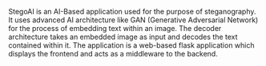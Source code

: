StegoAI is an AI-Based application used for the purpose of steganography. It uses advanced AI architecture like GAN (Generative Adversarial Network) for the process of embedding text within an image.
The decoder architecture takes an embedded image as input and decodes the text contained within it. 
The application is a web-based flask application which displays the frontend and acts as a middleware to the backend.
